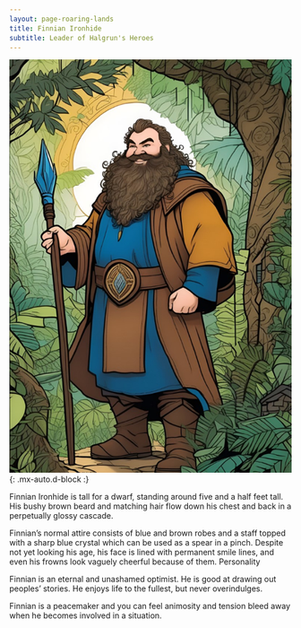 ```yaml
---
layout: page-roaring-lands
title: Finnian Ironhide
subtitle: Leader of Halgrun's Heroes
---
```


![Finnian Ironhide](/assets/img/characters/finnian-ironhide.jpg){: .mx-auto.d-block :}

Finnian Ironhide is tall for a dwarf, standing around five and a half feet tall. His bushy brown beard and matching hair flow down his chest and back in a perpetually glossy cascade.

Finnian’s normal attire consists of blue and brown robes and a staff topped with a sharp blue crystal which can be used as a spear in a pinch. Despite not yet looking his age, his face is lined with permanent smile lines, and even his frowns look vaguely cheerful because of them.
Personality

Finnian is an eternal and unashamed optimist. He is good at drawing out peoples’ stories. He enjoys life to the fullest, but never overindulges.

Finnian is a peacemaker and you can feel animosity and tension bleed away when he becomes involved in a situation.